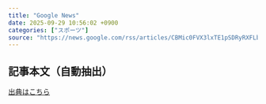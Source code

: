 ```yaml
---
title: "Google News"
date: 2025-09-29 10:56:02 +0900
categories: ["スポーツ"]
source: "https://news.google.com/rss/articles/CBMic0FVX3lxTE1pSDRyRXFLbGNyQzJ6NXJyQkFQclQ1VEh1eVdRdUtVWmpUaExzTUNxMmU3U19ZVEpfZXZhOEtDWlZTR21UdmdqY2ZxNHNUTm1RUUpIcnhxTWtZN0toTkhTS01nZHduSFdiZE4wUkNDR3BtWTg?oc=5"
---
```


## 記事本文（自動抽出）
<body class="y0K44d EA71Tc" id="readabilityBody"></body>

[出典はこちら](https://news.google.com/rss/articles/CBMic0FVX3lxTE1pSDRyRXFLbGNyQzJ6NXJyQkFQclQ1VEh1eVdRdUtVWmpUaExzTUNxMmU3U19ZVEpfZXZhOEtDWlZTR21UdmdqY2ZxNHNUTm1RUUpIcnhxTWtZN0toTkhTS01nZHduSFdiZE4wUkNDR3BtWTg?oc=5)
